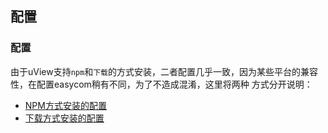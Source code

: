 ## 配置

### 配置

由于uView支持`npm`和`下载`的方式安装，二者配置几乎一致，因为某些平台的兼容性，在配置easycom稍有不同，为了不造成混淆，这里将两种
方式分开说明：

- [NPM方式安装的配置](/components/npmSetting.html)
- [下载方式安装的配置](/components/downloadSetting.html)


<!-- ### 原理
您可能会好奇为什么需要这样配置，详见：[配置说明](/components/settingDesc.html) -->

